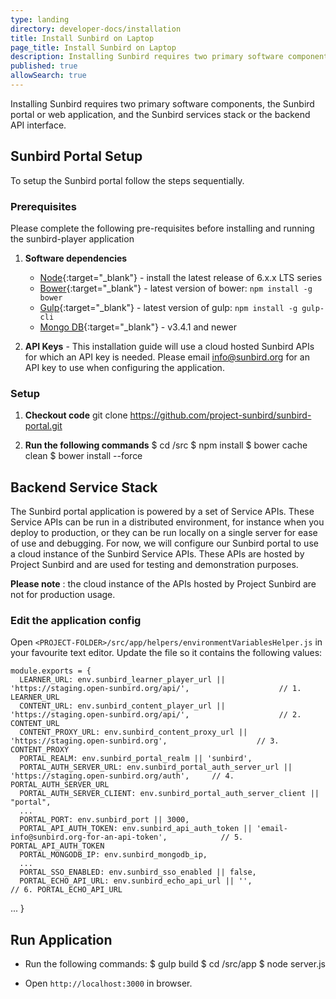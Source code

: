 ```yaml
---
type: landing
directory: developer-docs/installation
title: Install Sunbird on Laptop
page_title: Install Sunbird on Laptop
description: Installing Sunbird requires two primary software components, the Sunbird portal or web application, and the Sunbird services stack or the backend API interface.
published: true
allowSearch: true
---
```

Installing Sunbird requires two primary software components, the Sunbird portal or web application, and the Sunbird services stack or the backend API interface. 

## Sunbird Portal Setup

To setup the Sunbird portal follow the steps sequentially.

### Prerequisites

Please complete the following pre-requisites before installing and running the sunbird-player application

1. **Software dependencies**
	* [Node](https://nodejs.org/en/download/){:target="_blank"} - install the latest release of 6.x.x LTS series
	* [Bower](https://bower.io/#install-bower){:target="_blank"} - latest version of bower: `npm install -g bower`
	* [Gulp](https://github.com/gulpjs/gulp/blob/master/docs/getting-started.md){:target="_blank"} - latest version of gulp: `npm install -g gulp-cli`
	* [Mongo DB](https://www.mongodb.com/){:target="_blank"} - v3.4.1 and newer

2. **API Keys** - This installation guide will use a cloud hosted Sunbird APIs for which an API key is needed. Please email info@sunbird.org for an API key to use when configuring the application.

### Setup 
1. **Checkout code**
    git clone https://github.com/project-sunbird/sunbird-portal.git
    
2. **Run the following commands**
    $ cd <PROJECT-FOLDER>/src
    $ npm install
    $ bower cache clean
    $ bower install --force

## Backend Service Stack

The Sunbird portal application is powered by a set of Service APIs. These Service APIs can be run in a distributed environment, for instance when you deploy to production, or they can be run locally on a single server for ease of use and debugging. For now, we will configure our Sunbird portal to use a cloud instance of the Sunbird Service APIs. These APIs are hosted by Project Sunbird and are used for testing and demonstration purposes. 

**Please note** : the cloud instance of the APIs hosted by Project Sunbird are not for production usage.

### Edit the application config

Open `<PROJECT-FOLDER>/src/app/helpers/environmentVariablesHelper.js` in your favourite text editor. Update the file so it contains the following values:


    module.exports = {
      LEARNER_URL: env.sunbird_learner_player_url || 'https://staging.open-sunbird.org/api/',                    // 1. LEARNER_URL
      CONTENT_URL: env.sunbird_content_player_url || 'https://staging.open-sunbird.org/api/',                    // 2. CONTENT_URL
      CONTENT_PROXY_URL: env.sunbird_content_proxy_url || 'https://staging.open-sunbird.org',                    // 3. CONTENT_PROXY
      PORTAL_REALM: env.sunbird_portal_realm || 'sunbird',
      PORTAL_AUTH_SERVER_URL: env.sunbird_portal_auth_server_url || 'https://staging.open-sunbird.org/auth',     // 4. PORTAL_AUTH_SERVER_URL
      PORTAL_AUTH_SERVER_CLIENT: env.sunbird_portal_auth_server_client || "portal",
      ...
      PORTAL_PORT: env.sunbird_port || 3000,
      PORTAL_API_AUTH_TOKEN: env.sunbird_api_auth_token || 'email-info@sunbird.org-for-an-api-token',            // 5. PORTAL_API_AUTH_TOKEN
      PORTAL_MONGODB_IP: env.sunbird_mongodb_ip,
      ...
      PORTAL_SSO_ENABLED: env.sunbird_sso_enabled || false,
      PORTAL_ECHO_API_URL: env.sunbird_echo_api_url || '',                                                       // 6. PORTAL_ECHO_API_URL
  ...
}


## Run Application

* Run the following commands:
    $ gulp build
    $ cd <PROJECT-FOLDER>/src/app
    $ node server.js

* Open `http://localhost:3000` in browser.

